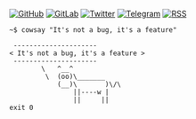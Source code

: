 [![GitHub](https://img.shields.io/badge/GitHub-100000?style=for-the-badge&logo=github&logoColor=white)](https://github.com/franjsco)
[![GitLab](https://img.shields.io/badge/GitLab-330F63?style=for-the-badge&logo=gitlab&logoColor=white)](https://gitlab.com/franjsco)
[![Twitter](https://img.shields.io/badge/Twitter-1DA1F2?style=for-the-badge&logo=twitter&logoColor=white)](https://twitter.com/franjsco)
[![Telegram](https://img.shields.io/badge/Telegram-2CA5E0?style=for-the-badge&logo=telegram&logoColor=white)](https://t.me/franjsco)
[![RSS](https://img.shields.io/badge/RSS-FFA500?style=for-the-badge&logo=rss&logoColor=white)](https://franjsco.github.io/feed.xml)


```
~$ cowsay "It's not a bug, it's a feature"

 --------------------- 
< It's not a bug, it's a feature >
 --------------------- 
        \   ^__^
         \  (oo)\_______
            (__)\       )\/\
                ||----w |
                ||     ||
exit 0 
```

